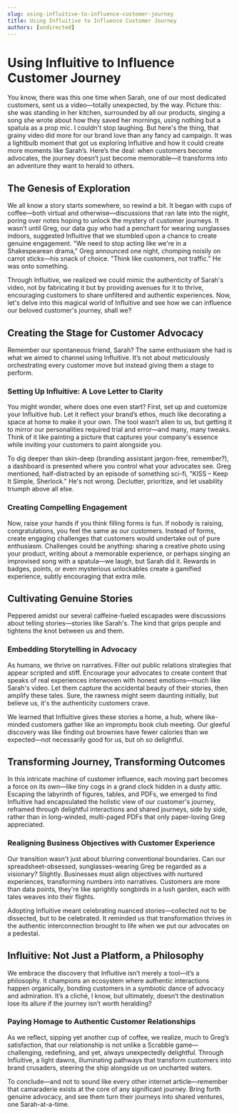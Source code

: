 ```yaml
---
slug: using-influitive-to-influence-customer-journey
title: Using Influitive to Influence Customer Journey
authors: [undirected]
---
```



# Using Influitive to Influence Customer Journey

You know, there was this one time when Sarah, one of our most dedicated customers, sent us a video—totally unexpected, by the way. Picture this: she was standing in her kitchen, surrounded by all our products, singing a song she wrote about how they saved her mornings, using nothing but a spatula as a prop mic. I couldn't stop laughing. But here's the thing, that grainy video did more for our brand love than any fancy ad campaign. It was a lightbulb moment that got us exploring Influitive and how it could create more moments like Sarah’s. Here’s the deal: when customers become advocates, the journey doesn’t just become memorable—it transforms into an adventure they want to herald to others.

## The Genesis of Exploration

We all know a story starts somewhere, so rewind a bit. It began with cups of coffee—both virtual and otherwise—discussions that ran late into the night, poring over notes hoping to unlock the mystery of customer journeys. It wasn’t until Greg, our data guy who had a penchant for wearing sunglasses indoors, suggested Influitive that we stumbled upon a chance to create genuine engagement. "We need to stop acting like we're in a Shakespearean drama," Greg announced one night, chomping noisily on carrot sticks—his snack of choice. "Think like customers, not traffic." He was onto something.

Through Influitive, we realized we could mimic the authenticity of Sarah's video, not by fabricating it but by providing avenues for it to thrive, encouraging customers to share unfiltered and authentic experiences. Now, let's delve into this magical world of Influitive and see how we can influence our beloved customer's journey, shall we?

## Creating the Stage for Customer Advocacy

Remember our spontaneous friend, Sarah? The same enthusiasm she had is what we aimed to channel using Influitive. It’s not about meticulously orchestrating every customer move but instead giving them a stage to perform. 

### Setting Up Influitive: A Love Letter to Clarity

You might wonder, where does one even start? First, set up and customize your Influitive hub. Let it reflect your brand’s ethos, much like decorating a space at home to make it your own. The tool wasn’t alien to us, but getting it to mirror our personalities required trial and error—and many, many tweaks. Think of it like painting a picture that captures your company's essence while inviting your customers to paint alongside you. 

To dig deeper than skin-deep (branding assistant jargon-free, remember?), a dashboard is presented where you control what your advocates see. Greg mentioned, half-distracted by an episode of something sci-fi, "KISS – Keep It Simple, Sherlock." He's not wrong. Declutter, prioritize, and let usability triumph above all else.

### Creating Compelling Engagement 

Now, raise your hands if you think filling forms is fun. If nobody is raising, congratulations, you feel the same as our customers. Instead of forms, create engaging challenges that customers would undertake out of pure enthusiasm. Challenges could be anything: sharing a creative photo using your product, writing about a memorable experience, or perhaps singing an improvised song with a spatula—we laugh, but Sarah did it. Rewards in badges, points, or even mysterious unlockables create a gamified experience, subtly encouraging that extra mile.

## Cultivating Genuine Stories

Peppered amidst our several caffeine-fueled escapades were discussions about telling stories—stories like Sarah's. The kind that grips people and tightens the knot between us and them. 

### Embedding Storytelling in Advocacy

As humans, we thrive on narratives. Filter out public relations strategies that appear scripted and stiff. Encourage your advocates to create content that speaks of real experiences interwoven with honest emotions—much like Sarah's video. Let them capture the accidental beauty of their stories, then amplify these tales. Sure, the rawness might seem daunting initially, but believe us, it's the authenticity customers crave. 

We learned that Influitive gives these stories a home, a hub, where like-minded customers gather like an impromptu book club meeting. Our gleeful discovery was like finding out brownies have fewer calories than we expected—not necessarily good for us, but oh so delightful.

## Transforming Journey, Transforming Outcomes

In this intricate machine of customer influence, each moving part becomes a force on its own—like tiny cogs in a grand clock hidden in a dusty attic. Escaping the labyrinth of figures, tables, and PDFs, we emerged to find Influitive had encapsulated the holistic view of our customer's journey, reframed through delightful interactions and shared journeys, side by side, rather than in long-winded, multi-paged PDFs that only paper-loving Greg appreciated.

### Realigning Business Objectives with Customer Experience

Our transition wasn't just about blurring conventional boundaries. Can our spreadsheet-obsessed, sunglasses-wearing Greg be regarded as a visionary? Slightly. Businesses must align objectives with nurtured experiences, transforming numbers into narratives. Customers are more than data points, they're like sprightly songbirds in a lush garden, each with tales weaves into their flights. 

Adopting Influitive meant celebrating nuanced stories—collected not to be dissected, but to be celebrated. It reminded us that transformation thrives in the authentic interconnection brought to life when we put our advocates on a pedestal.

## Influitive: Not Just a Platform, a Philosophy

We embrace the discovery that Influitive isn’t merely a tool—it’s a philosophy. It champions an ecosystem where authentic interactions happen organically, bonding customers in a symbiotic dance of advocacy and admiration. It’s a cliché, I know, but ultimately, doesn’t the destination lose its allure if the journey isn’t worth heralding?

### Paying Homage to Authentic Customer Relationships

As we reflect, sipping yet another cup of coffee, we realize, much to Greg’s satisfaction, that our relationship is not unlike a Scrabble game—challenging, redefining, and yet, always unexpectedly delightful. Through Influitive, a light dawns, illuminating pathways that transform customers into brand crusaders, steering the ship alongside us on uncharted waters.

To conclude—and not to sound like every other internet article—remember that camaraderie exists at the core of any significant journey. Bring forth genuine advocacy, and see them turn their journeys into shared ventures, one Sarah-at-a-time.